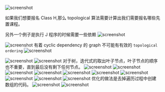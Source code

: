![screenshot](./pictures/704917000.png)

如果我们想要报名 Class H,那么 topological 算法需要计算出我们需要报名哪些先置课程。

另外一个例子是执行 J 程序的时候需要一些依赖
![screenshot](./pictures/668468000.png)

![screenshot](./pictures/771782000.png)
有着 cyclic dependency 的 graph 不可能有有效的 `topological ordering`
![screenshot](./pictures/923048000.png)

![screenshot](./pictures/152622000.png)
![screenshot](./pictures/898310000.png)
对于树，迭代式的取出叶子节点，叶子节点的顺序也不重要，直到最后没有剩下任何节点。
![screenshot](./pictures/988233000.png)
![screenshot](./pictures/398703000.png)
![screenshot](./pictures/426248000.png)
![screenshot](./pictures/210977000.png)
![screenshot](./pictures/864357000.png)
![screenshot](./pictures/839586000.png)
![screenshot](./pictures/133208000.png)
![screenshot](./pictures/396446000.png)
![screenshot](./pictures/587525000.png)
![screenshot](./pictures/375847000.png)
优化的做法是去掉遍历过程中创建数组的代码。
![screenshot](./pictures/781314000.png)
![screenshot](./pictures/317820000.png)
